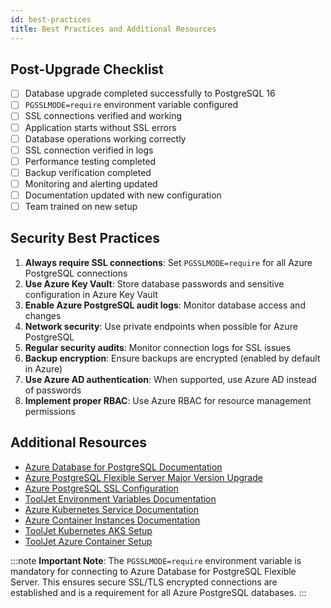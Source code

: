 ```yaml
---
id: best-practices
title: Best Practices and Additional Resources
---
```


## Post-Upgrade Checklist

- [ ] Database upgrade completed successfully to PostgreSQL 16
- [ ] `PGSSLMODE=require` environment variable configured
- [ ] SSL connections verified and working
- [ ] Application starts without SSL errors
- [ ] Database operations working correctly
- [ ] SSL connection verified in logs
- [ ] Performance testing completed
- [ ] Backup verification completed
- [ ] Monitoring and alerting updated
- [ ] Documentation updated with new configuration
- [ ] Team trained on new setup

## Security Best Practices

1. **Always require SSL connections**: Set `PGSSLMODE=require` for all Azure PostgreSQL connections
2. **Use Azure Key Vault**: Store database passwords and sensitive configuration in Azure Key Vault
3. **Enable Azure PostgreSQL audit logs**: Monitor database access and changes
4. **Network security**: Use private endpoints when possible for Azure PostgreSQL
5. **Regular security audits**: Monitor connection logs for SSL issues
6. **Backup encryption**: Ensure backups are encrypted (enabled by default in Azure)
7. **Use Azure AD authentication**: When supported, use Azure AD instead of passwords
8. **Implement proper RBAC**: Use Azure RBAC for resource management permissions

## Additional Resources

- [Azure Database for PostgreSQL Documentation](https://docs.microsoft.com/en-us/azure/postgresql/)
- [Azure PostgreSQL Flexible Server Major Version Upgrade](https://learn.microsoft.com/en-us/azure/postgresql/flexible-server/how-to-perform-major-version-upgrade)
- [Azure PostgreSQL SSL Configuration](https://docs.microsoft.com/en-us/azure/postgresql/concepts-ssl-connection-security)
- [ToolJet Environment Variables Documentation](https://docs.tooljet.com/docs/setup/env-vars/)
- [Azure Kubernetes Service Documentation](https://docs.microsoft.com/en-us/azure/aks/)
- [Azure Container Instances Documentation](https://docs.microsoft.com/en-us/azure/container-instances/)
- [ToolJet Kubernetes AKS Setup](https://docs.tooljet.ai/docs/setup/kubernetes-aks)
- [ToolJet Azure Container Setup](https://docs.tooljet.ai/docs/setup/azure-container)

:::note
**Important Note**: The `PGSSLMODE=require` environment variable is mandatory for connecting to Azure Database for PostgreSQL Flexible Server. This ensures secure SSL/TLS encrypted connections are established and is a requirement for all Azure PostgreSQL databases.
:::